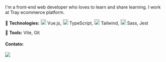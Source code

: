 I'm a front-end web developer who loves to learn and share learning. I work at Tray ecommerce platform.

🦄 **Technologies:** <img src="https://img.icons8.com/color/48/000000/vue-js.png" width="18px"/> Vue.js, <img src="https://img.icons8.com/color/48/000000/typescript.png" width="18px"/> TypeScript, <img src="https://img.icons8.com/color/48/000000/tailwind_css.png" width="18px"/> Tailwind, <img src="https://sass-lang.com/assets/img/logos/logo-b6e1ef6e.svg" width="18px"/> Sass, Jest



💼 **Tools:** Vite, Git


#### Contato:
<p align="left">
  <a href="https://merieli-dev.gitbook.io/blog/" alt="Blog" align="middle">
  <img src="https://img.icons8.com/bubbles/50/000000/id-brunette-lady.png"/>
  </a>
</p>  
